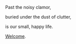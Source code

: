 Past the noisy clamor, 

buried under the dust of clutter,

is our small, happy life.

[Welcome](https://jordancantu.github.io/2024/09/07/Welcome.html).
